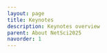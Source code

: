 ```yaml
---
layout: page
title: Keynotes
description: Keynotes overview
parent: About NetSci2025
navorder: 1
---
```


